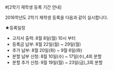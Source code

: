 ﻿#[2학기 재학생 등록 기간 안내]

2016학년도 2학기 재학생 등록을 다음과 같이 실시합니다.

★등록일정
- 고지서 출력: 8월 8일(월) 10시 부터
- 등록금 납부: 8월 22일(월) ~ 29일(월)
- 추가 납부: 8월 20일(화) ~ 9월 6일(화)
- 분할 납부 신청: 8월 10일(수) ~ 17일(수)_4회 분할
- 분할 추가 신청: 9월 19일(월) ~ 23일(금)_3회 분할
